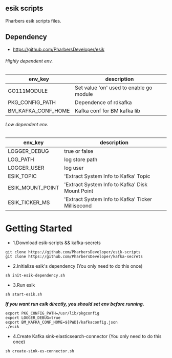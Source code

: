 ## esik scripts

Pharbers esik scripts files.

## Dependency
 - https://github.com/PharbersDeveloper/esik

###### Highly dependent env.

|   env_key |   description |
|   ----    |   ----    |
|   GO111MODULE    |   Set value 'on' used to enable go module    |
|   PKG_CONFIG_PATH    |   Dependence of rdkafka    |
|   BM_KAFKA_CONF_HOME    |   Kafka conf for BM kafka lib    |

###### Low dependent env.

|   env_key |   description |
|   ----    |   ----    |
|   LOGGER_DEBUG    |   true or false    |
|   LOG_PATH    |   log store path    |
|   LOGGER_USER    |   log user    |
|   ESIK_TOPIC    |   'Extract System Info to Kafka' Topic    |
|   ESIK_MOUNT_POINT    |   'Extract System Info to Kafka' Disk Mount Point    |
|   ESIK_TICKER_MS    |   'Extract System Info to Kafka' Ticker Millisecond    |

Getting Started
=====================

 - 1.Download esik-scripts && kafka-secrets
```shell script
git clone https://github.com/PharbersDeveloper/esik-scripts
git clone https://github.com/PharbersDeveloper/kafka-secrets
```
 - 2.Initialize esik's dependency (You only need to do this once)
```shell script
sh init-esik-dependency.sh
```
 - 3.Run esik
```shell script
sh start-esik.sh
```
***If you want run esik directly, you should set env before running.***
 ```shell script
export PKG_CONFIG_PATH=/usr/lib/pkgconfig
export LOGGER_DEBUG=true
export BM_KAFKA_CONF_HOME=${PWD}/kafkaconfig.json
./esik
 ```

 - 4.Create Kafka sink-elasticsearch-connector (You only need to do this once)
 ```shell script
sh create-sink-es-connector.sh
 ```